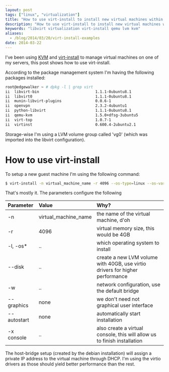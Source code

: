 ```yaml
---
layout: post
tags: ["linux", "virtualization"]
title: "How to use virt-install to install new virtual machines within libvirt/kvm"
description: "How to use virt-install to install new virtual machines within libvirt/kvm"
keywords: "libvirt virtualization virt-install qemu lvm kvm"
aliases:
  - /blog/2014/03/20/virt-install-examples
date: 2014-03-22
---
```


I've been using [KVM](http://www.linux-kvm.org/page/Main_Page) and [virt-install](http://linux.die.net/man/1/virt-install) to manage virtual machines on one of my servers, this post shows how to use virt-install.

<!-- more -->

According to the package management system I'm having the following packages installed:

~~~ bash
root@edgewalker ~ # dpkg -l | grep virt
ii  libvirt-bin                         1.1.1-0ubuntu8.1                    amd64        programs for the libvirt library
ii  libvirt0                            1.1.1-0ubuntu8.1                    amd64        library for interfacing with different virtualization systems
ii  munin-libvirt-plugins               0.0.6-1                             all          Munin plugins using libvirt
ii  openvpn                             2.3.2-4ubuntu1                      amd64        virtual private network daemon
ii  python-libvirt                      1.1.1-0ubuntu8.1                    amd64        libvirt Python bindings
ii  qemu-kvm                            1.5.0+dfsg-3ubuntu5                 amd64        QEMU Full virtualization on x86 hardware (transitional package)
ii  virt-top                            1.0.7-1                             amd64        show stats of virtualized domains
ii  virtinst                            0.600.4-2ubuntu2.1                  all          Programs to create and clone virtual machines
~~~

Storage-wise I'm using a LVM volume group called 'vg0' (which was imported into the libvirt configuration).

# How to use virt-install

To setup a new guest machine I'm using the following command:

~~~ bash
$ virt-install -n virtual_machine_name -r 4096 --os-type=linux --os-variant=debianwheezy --disk pool=vg0,size=40,bus=virtio,sparse=false,cache=none,io=native -w bridge=virbr0,model=virtio --graphics none -l http://ftp.debian.org/debian/dists/wheezy/main/installer-amd64/ --autostart -x console=ttyS0,115200n8
~~~

That's mostly it. The parameters configure the following

| Parameter | Value | Why? |
|:---- | :---- | :--- |
| -n | virtual_machine_name | the name of the virtual machine, d'oh |
| -r | 4096 | virtual memory size, this would be 4GB |
| -l, -os* | .. | which operating system to install |
| --disk | .. | create a new LVM volume with 40GB, use virtio drivers for higher performance |
| -w | .. | network configuration, use the default bridge |
| --graphics | none | we don't need not graphical user interface |
| --autostart | none | automatically start installation |
| -x console | .. | also create a virtual console, this will allow us to finish installation |

The host-bridge setup (created by the debian installation) will assign a private IP address to the virtual machine through DHCP. I'm using the virtio drivers as those should yield better performance than the rest.


